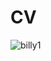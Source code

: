 # CV
![billy1](https://user-images.githubusercontent.com/108712137/177252732-a6d83b64-7d9a-4531-a9b1-86f49e840259.jpg)
